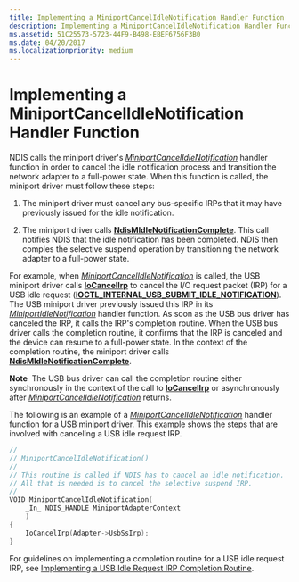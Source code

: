 ```yaml
---
title: Implementing a MiniportCancelIdleNotification Handler Function
description: Implementing a MiniportCancelIdleNotification Handler Function
ms.assetid: 51C25573-5723-44F9-B498-EBEF6756F3B0
ms.date: 04/20/2017
ms.localizationpriority: medium
---
```


# Implementing a MiniportCancelIdleNotification Handler Function


NDIS calls the miniport driver's [*MiniportCancelIdleNotification*](https://docs.microsoft.com/windows-hardware/drivers/ddi/ndis/nc-ndis-miniport_cancel_idle_notification) handler function in order to cancel the idle notification process and transition the network adapter to a full-power state. When this function is called, the miniport driver must follow these steps:

1.  The miniport driver must cancel any bus-specific IRPs that it may have previously issued for the idle notification.

2.  The miniport driver calls [**NdisMIdleNotificationComplete**](https://docs.microsoft.com/windows-hardware/drivers/ddi/ndis/nf-ndis-ndismidlenotificationcomplete). This call notifies NDIS that the idle notification has been completed. NDIS then comples the selective suspend operation by transitioning the network adapter to a full-power state.

For example, when [*MiniportCancelIdleNotification*](https://docs.microsoft.com/windows-hardware/drivers/ddi/ndis/nc-ndis-miniport_cancel_idle_notification) is called, the USB miniport driver calls [**IoCancelIrp**](https://docs.microsoft.com/windows-hardware/drivers/ddi/wdm/nf-wdm-iocancelirp) to cancel the I/O request packet (IRP) for a USB idle request ([**IOCTL\_INTERNAL\_USB\_SUBMIT\_IDLE\_NOTIFICATION**](https://docs.microsoft.com/windows-hardware/drivers/ddi/usbioctl/ni-usbioctl-ioctl_internal_usb_submit_idle_notification)). The USB miniport driver previously issued this IRP in its [*MiniportIdleNotification*](https://docs.microsoft.com/windows-hardware/drivers/ddi/ndis/nc-ndis-miniport_idle_notification) handler function. As soon as the USB bus driver has canceled the IRP, it calls the IRP's completion routine. When the USB bus driver calls the completion routine, it confirms that the IRP is canceled and the device can resume to a full-power state. In the context of the completion routine, the miniport driver calls [**NdisMIdleNotificationComplete**](https://docs.microsoft.com/windows-hardware/drivers/ddi/ndis/nf-ndis-ndismidlenotificationcomplete).

**Note**  The USB bus driver can call the completion routine either synchronously in the context of the call to [**IoCancelIrp**](https://docs.microsoft.com/windows-hardware/drivers/ddi/wdm/nf-wdm-iocancelirp) or asynchronously after [*MiniportCancelIdleNotification*](https://docs.microsoft.com/windows-hardware/drivers/ddi/ndis/nc-ndis-miniport_cancel_idle_notification) returns.

 

The following is an example of a [*MiniportCancelIdleNotification*](https://docs.microsoft.com/windows-hardware/drivers/ddi/ndis/nc-ndis-miniport_cancel_idle_notification) handler function for a USB miniport driver. This example shows the steps that are involved with canceling a USB idle request IRP.

```C++
//
// MiniportCancelIdleNotification()
//
// This routine is called if NDIS has to cancel an idle notification.
// All that is needed is to cancel the selective suspend IRP.
//
VOID MiniportCancelIdleNotification(
    _In_ NDIS_HANDLE MiniportAdapterContext
    )
{
    IoCancelIrp(Adapter->UsbSsIrp);
}
```

For guidelines on implementing a completion routine for a USB idle request IRP, see [Implementing a USB Idle Request IRP Completion Routine](implementing-a-usb-idle-request-irp-completion-routine.md).

 

 





